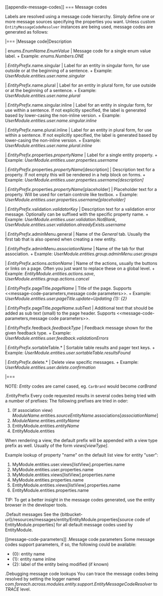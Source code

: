 [[appendix-message-codes]]
=== Message codes

Labels are resolved using a message code hierarchy.
Simply define one or more message sources specifying the properties you want.
Unless custom `EntityMessageCodeResolver` instances are being used, message codes are generated as follows:

|===
|Message code|Description

| enums.*EnumName*.*EnumValue*
| Message code for a single enum value label. +
Example: _enums.Numbers.ONE_

| *EntityPrefix*.name.singular
| Label for an entity in singular form, for use outside or at the beginning of a sentence. +
Example: _UserModule.entities.user.name.singular_

| *EntityPrefix*.name.plural
| Label for an entity in plural form, for use outside or at the beginning of a sentence. +
Example: _UserModule.entities.user.name.plural_

| *EntityPrefix*.name.singular.inline
| Label for an entity in singular form, for use within a sentence. If not explicitly specified, the label is
generated based by lower-casing the non-inline version. +
Example: _UserModule.entities.user.name.singular.inline_

| *EntityPrefix*.name.plural.inline
| Label for an entity in plural form, for use within a sentence.  If not explicitly specified, the label is
 generated based by lower-casing the non-inline version. +
Example: _UserModule.entities.user.name.plural.inline_

| *EntityPrefix*.properties.*propertyName*
| Label for a single entity property. +
Example: _UserModule.entities.user.properties.username_

| *EntityPrefix*.properties.*propertyName*[description]
| Description text for a property.  If not empty this will be rendered in a help block on forms. +
Example: _UserModule.entities.user.properties.username[description]_

| *EntityPrefix*.properties.*propertyName*[placeholder]
| Placeholder text for a property.  Will be used for certain controle like textbox. +
Example: _UserModule.entities.user.properties.username[placeholder]_

| *EntityPrefix*.validation.*validatorKey*
| Description text for a validation error message.  Optionally can be suffixed with the specific property name. +
Example: _UserModule.entities.user.validation.NotBlank_,  _UserModule.entities.user.validation.alreadyExists.username_

| *EntityPrefix*.adminMenu.general
| Name of the _General_ tab.
Usually the first tab that is also opened when creating a new entity.

| *EntityPrefix*.adminMenu.*associationName*
| Name of the tab for that association. +
Example: _UserModule.entities.group.adminMenu.user.groups_

| *EntityPrefix*.actions.*actionName*
| Name of the actions, usually the buttons or links on a page.
Often you just want to replace these on a global level. +
Example: _EntityModule.entities.actions.save_, _UserModule.entities.group.actions.cancel_

| *EntityPrefix*.pageTitle.*pageName*
| Title of the page.
Supports <<message-code-parameters,message code parameters>>. +
Example: _UserModule.entities.user.pageTitle.update=Updating {1}: {2}_

| *EntityPrefix*.pageTitle.*pageName*.subText
| Additional text that should be added as sub text (small) to the page header.
Supports <<message-code-parameters,message code parameters>>.

| *EntityPrefix*.feedback.*feedbackType*
| Feedback message shown for the given feedback type. +
Example: _UserModule.entities.user.feedback.validationErrors_

| *EntityPrefix*.sortableTable.*
| Sortable table results and pager text keys. +
Example: _UserModule.entities.user.sortableTable.resultsFound_

| *EntityPrefix*.delete.*
| Delete view specific messages. +
Example: _UserModule.entities.user.delete.confirmation_

|===

NOTE: _Entity_ codes are camel cased, eg. `CarBrand` would become *carBrand*

.EntityPrefix
Every code requested results in several codes being tried with a number of prefixes:
The following prefixes are tried in oder:

1. (If association view) _ModuleName_.entities._sourceEntityName_.associations[_associationName_]
2. _ModuleName_.entities._entityName_
3. EntityModule.entities._entityName_
4. EntityModule.entities

When rendering a view, the default prefix will be appended with a view type prefix as well.
Usually of the form _views[viewType]_.

Example lookup of property "name" on the default list view for entity "user":

1. MyModule.entities.user.views[listView].properties.name
2. MyModule.entities.user.properties.name
3. MyModule.entities.views[listView].properties.name
4. MyModule.entities.properties.name
3. EntityModule.entities.views[listView].properties.name
4. EntityModule.entities.properties.name

TIP: To get a better insight in the message codes generated, use the entity browser in the developer tools.

.Default messages
See the {bitbucket-url}/resources/messages/entity/EntityModule.properties[source code of EntityModule.properties] for all default message codes used by EntityModule.

[[message-code-parameters]]
.Message code parameters
Some message codes support parameters, if so, the following could be available:

* {0}: entity name
* {1}: entity name inline
* {2}: label of the entity being modified (if known)

.Debugging message code lookups
You can trace the message codes being resolved by setting the logger named *com.foreach.across.modules.entity.support.EntityMessageCodeResolver* to _TRACE_ level.

